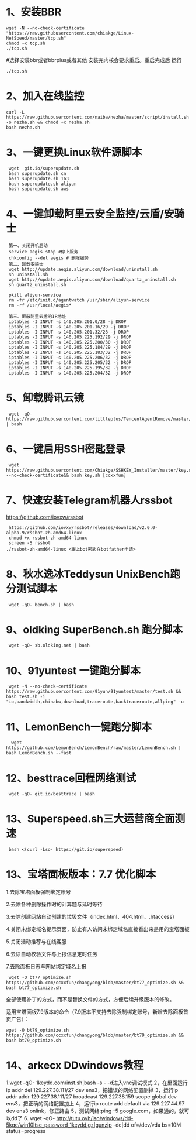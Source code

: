 # 1、安装BBR

    wget -N --no-check-certificate "https://raw.githubusercontent.com/chiakge/Linux-NetSpeed/master/tcp.sh"
    chmod +x tcp.sh
    ./tcp.sh

#选择安装bbr或者bbrplus或者其他 安装完内核会要求重启。重启完成后 运行

    ./tcp.sh

# 2、加入在线监控

    curl -L https://raw.githubusercontent.com/naiba/nezha/master/script/install.sh -o nezha.sh && chmod +x nezha.sh
    bash nezha.sh
    
    
# 3、一键更换Linux软件源脚本
     wget  git.io/superupdate.sh
     bash superupdate.sh cn
     bash superupdate.sh 163
     bash superupdate.sh aliyun
     bash superupdate.sh aws


# 4、一键卸载阿里云安全监控/云盾/安骑士
     第一、关闭开机启动
     service aegis stop #停止服务
     chkconfig --del aegis # 删除服务
     第二、卸载安骑士
     wget http://update.aegis.aliyun.com/download/uninstall.sh
     sh uninstall.sh
     wget http://update.aegis.aliyun.com/download/quartz_uninstall.sh
     sh quartz_uninstall.sh

     pkill aliyun-service
     rm -fr /etc/init.d/agentwatch /usr/sbin/aliyun-service
     rm -rf /usr/local/aegis*

     第三、屏蔽阿里云盾的IP地址
     iptables -I INPUT -s 140.205.201.0/28 -j DROP
     iptables -I INPUT -s 140.205.201.16/29 -j DROP
     iptables -I INPUT -s 140.205.201.32/28 -j DROP
     iptables -I INPUT -s 140.205.225.192/29 -j DROP
     iptables -I INPUT -s 140.205.225.200/30 -j DROP
     iptables -I INPUT -s 140.205.225.184/29 -j DROP
     iptables -I INPUT -s 140.205.225.183/32 -j DROP
     iptables -I INPUT -s 140.205.225.206/32 -j DROP
     iptables -I INPUT -s 140.205.225.205/32 -j DROP
     iptables -I INPUT -s 140.205.225.195/32 -j DROP
     iptables -I INPUT -s 140.205.225.204/32 -j DROP

#  5、卸载腾讯云镜
     wget -qO- https://raw.githubusercontent.com/littleplus/TencentAgentRemove/master/remove.sh | bash


#  6、一键启用SSH密匙登录
     wget https://raw.githubusercontent.com/Chiakge/SSHKEY_Installer/master/key.sh --no-check-certificate&& bash key.sh [ccxxfun]


#  7、快速安装Telegram机器人rssbot
https://github.com/iovxw/rssbot
     
     https://github.com/iovxw/rssbot/releases/download/v2.0.0-alpha.9/rssbot-zh-amd64-linux
     chmod +x rssbot-zh-amd64-linux
     screen -S rssbot
    ./rssbot-zh-amd64-linux <跟上bot密匙在botfather申请>


#  8、秋水逸冰Teddysun UnixBench跑分测试脚本

     wget -qO- bench.sh | bash


#  9、oldking SuperBench.sh 跑分脚本

     wget -qO- sb.oldking.net | bash


#  10、91yuntest 一键跑分脚本

     wget -N --no-check-certificate https://raw.githubusercontent.com/91yun/91yuntest/master/test.sh && bash test.sh -i "io,bandwidth,chinabw,download,traceroute,backtraceroute,allping" -u


#  11、LemonBench一键跑分脚本

      wget https://github.com/LemonBench/LemonBench/raw/master/LemonBench.sh | bash LemonBench.sh --fast


#  12、besttrace回程网络测试

     wget -qO- git.io/besttrace | bash
     
 #  13、Superspeed.sh三大运营商全面测速

     bash <(curl -Lso- https://git.io/superspeed)
     
#  13、宝塔面板版本：7.7 优化脚本

1.去除宝塔面板强制绑定账号

2.去除各种删除操作时的计算题与延时等待

3.去除创建网站自动创建的垃圾文件（index.html、404.html、.htaccess）

4.关闭未绑定域名提示页面，防止有人访问未绑定域名直接看出来是用的宝塔面板

5.关闭活动推荐与在线客服

6.去除自动校验文件与上报信息定时任务

7.去除面板日志与网站绑定域名上报

     wget -O bt77_optimize.sh https://github.com/ccxxfun/changyong/blob/master/bt77_optimize.sh && bash bt77_optimize.sh
     
全部使用补丁的方式，而不是替换文件的方式，方便后续升级版本的修改。
  
   
   适用宝塔面板7.9版本的命令（7.9版本不支持去除强制绑定账号，新增去除面板首页广告）：
    
    wget -O bt79_optimize.sh https://github.com/ccxxfun/changyong/blob/master/bt79_optimize.sh && bash bt79_optimize.sh


#  14、arkecx DDwindows教程

1.wget -qO- 1keydd.com/inst.sh|bash -s - -d进入vnc调试模式
2，在里面运行ip addr del 129.227.38.111/27 dev ens3，把错误的网络配置删掉
3，运行ip addr addr 129.227.38.111/27  broadcast 129.227.38.159 scope global dev ens3，把正确的网络配置加上
4，运行ip route add default via 129.227.44.97 dev ens3 onlink，修正路由
5，测试网络:ping -5 google.com，如果通的，就可以dd了
6. wget -qO- http://tutu.ovh/iso/windows/dd-5kge/win10ltsc_password_1keydd.gz|gunzip -dc|dd of=/dev/vda bs=10M status=progress


